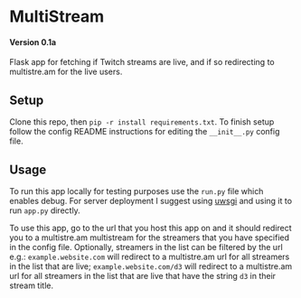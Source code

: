 # MultiStream

#### Version 0.1a

Flask app for fetching if Twitch streams are live, and if so redirecting to multistre.am for the live users.

## Setup

Clone this repo, then `pip -r install requirements.txt`. To finish setup follow the config README instructions for 
editing the `__init__.py` config file.

## Usage

To run this app locally for testing purposes use the `run.py` file which enables debug. For server deployment I suggest
using [uwsgi](http://uwsgi-docs.readthedocs.io/en/latest/) and using it to run `app.py` directly.

To use this app, go to the url that you host this app on and it should redirect you to a multistre.am multistream for the 
streamers that you have specified in the config file. Optionally, streamers in the list can be filtered by the url e.g.:
`example.website.com` will redirect to a multistre.am url for all streamers in the list that are live; 
`example.website.com/d3` will redirect to a multistre.am url for all streamers in the list that are live that have the
   string `d3` in their stream title.
